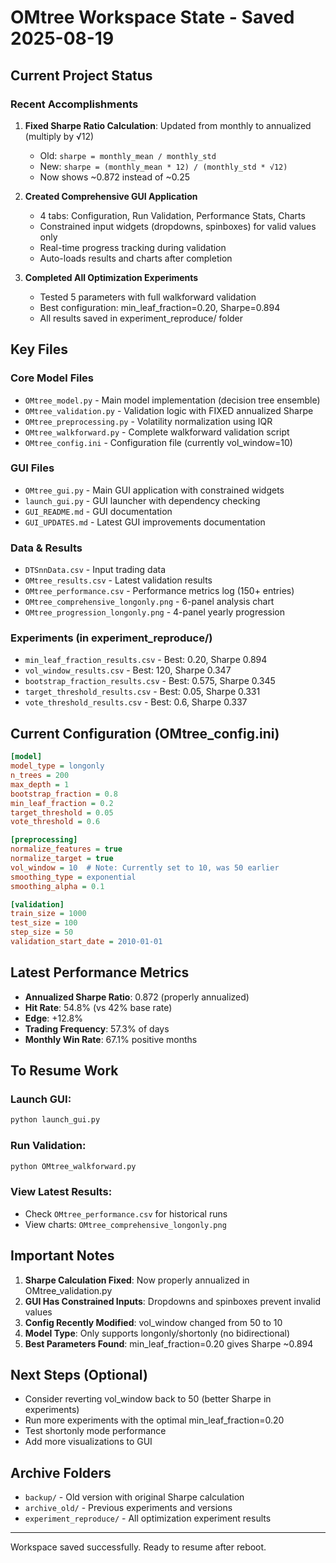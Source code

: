 # OMtree Workspace State - Saved 2025-08-19

## Current Project Status

### Recent Accomplishments
1. **Fixed Sharpe Ratio Calculation**: Updated from monthly to annualized (multiply by √12)
   - Old: `sharpe = monthly_mean / monthly_std` 
   - New: `sharpe = (monthly_mean * 12) / (monthly_std * √12)`
   - Now shows ~0.872 instead of ~0.25

2. **Created Comprehensive GUI Application**
   - 4 tabs: Configuration, Run Validation, Performance Stats, Charts
   - Constrained input widgets (dropdowns, spinboxes) for valid values only
   - Real-time progress tracking during validation
   - Auto-loads results and charts after completion

3. **Completed All Optimization Experiments**
   - Tested 5 parameters with full walkforward validation
   - Best configuration: min_leaf_fraction=0.20, Sharpe=0.894
   - All results saved in experiment_reproduce/ folder

## Key Files

### Core Model Files
- `OMtree_model.py` - Main model implementation (decision tree ensemble)
- `OMtree_validation.py` - Validation logic with FIXED annualized Sharpe
- `OMtree_preprocessing.py` - Volatility normalization using IQR
- `OMtree_walkforward.py` - Complete walkforward validation script
- `OMtree_config.ini` - Configuration file (currently vol_window=10)

### GUI Files
- `OMtree_gui.py` - Main GUI application with constrained widgets
- `launch_gui.py` - GUI launcher with dependency checking
- `GUI_README.md` - GUI documentation
- `GUI_UPDATES.md` - Latest GUI improvements documentation

### Data & Results
- `DTSnnData.csv` - Input trading data
- `OMtree_results.csv` - Latest validation results
- `OMtree_performance.csv` - Performance metrics log (150+ entries)
- `OMtree_comprehensive_longonly.png` - 6-panel analysis chart
- `OMtree_progression_longonly.png` - 4-panel yearly progression

### Experiments (in experiment_reproduce/)
- `min_leaf_fraction_results.csv` - Best: 0.20, Sharpe 0.894
- `vol_window_results.csv` - Best: 120, Sharpe 0.347
- `bootstrap_fraction_results.csv` - Best: 0.575, Sharpe 0.345
- `target_threshold_results.csv` - Best: 0.05, Sharpe 0.331
- `vote_threshold_results.csv` - Best: 0.6, Sharpe 0.337

## Current Configuration (OMtree_config.ini)

```ini
[model]
model_type = longonly
n_trees = 200
max_depth = 1
bootstrap_fraction = 0.8
min_leaf_fraction = 0.2
target_threshold = 0.05
vote_threshold = 0.6

[preprocessing]
normalize_features = true
normalize_target = true
vol_window = 10  # Note: Currently set to 10, was 50 earlier
smoothing_type = exponential
smoothing_alpha = 0.1

[validation]
train_size = 1000
test_size = 100
step_size = 50
validation_start_date = 2010-01-01
```

## Latest Performance Metrics
- **Annualized Sharpe Ratio**: 0.872 (properly annualized)
- **Hit Rate**: 54.8% (vs 42% base rate)
- **Edge**: +12.8%
- **Trading Frequency**: 57.3% of days
- **Monthly Win Rate**: 67.1% positive months

## To Resume Work

### Launch GUI:
```bash
python launch_gui.py
```

### Run Validation:
```bash
python OMtree_walkforward.py
```

### View Latest Results:
- Check `OMtree_performance.csv` for historical runs
- View charts: `OMtree_comprehensive_longonly.png`

## Important Notes

1. **Sharpe Calculation Fixed**: Now properly annualized in OMtree_validation.py
2. **GUI Has Constrained Inputs**: Dropdowns and spinboxes prevent invalid values
3. **Config Recently Modified**: vol_window changed from 50 to 10
4. **Model Type**: Only supports longonly/shortonly (no bidirectional)
5. **Best Parameters Found**: min_leaf_fraction=0.20 gives Sharpe ~0.894

## Next Steps (Optional)
- Consider reverting vol_window back to 50 (better Sharpe in experiments)
- Run more experiments with the optimal min_leaf_fraction=0.20
- Test shortonly mode performance
- Add more visualizations to GUI

## Archive Folders
- `backup/` - Old version with original Sharpe calculation
- `archive_old/` - Previous experiments and versions
- `experiment_reproduce/` - All optimization experiment results

---
Workspace saved successfully. Ready to resume after reboot.